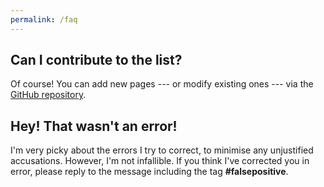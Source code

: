 ```yaml
---
permalink: /faq
---
```


## Can I contribute to the list?

Of course! You can add new pages --- or modify existing ones --- via the [GitHub repository](https://github.com/icorrectit/icorrectit.github.io).

## Hey! That wasn't an error!

I'm very picky about the errors I try to correct, to minimise any unjustified accusations. However, I'm not infallible. If you think I've corrected you in error, please reply to the message including the tag **#falsepositive**.
